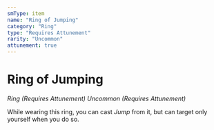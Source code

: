 ```yaml
---
smType: item
name: "Ring of Jumping"
category: "Ring"
type: "Requires Attunement"
rarity: "Uncommon"
attunement: true
---
```


# Ring of Jumping
*Ring (Requires Attunement) Uncommon (Requires Attunement)*

While wearing this ring, you can cast *Jump* from it, but can target only yourself when you do so.
